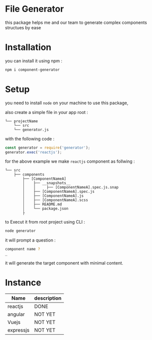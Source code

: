 # File Generator

this package helps me and our team to generate complex components structues by ease

# Installation

you can install it using npm :
```bash
npm i component-generator
```

# Setup

you need to install `node` on your machine to use this package,

also create a simple file in your app root :
```
└── projectName
    └── src
    └── generator.js
```

with the following code : 
```javascript
const generator = require('generator');
generator.exec('reactjs');
```

for the above example we make `reactjs` component as follwing :

```
└── src
    ├── components
        ├── [ComponentNameA]
        │    ├── __snapshots__
        │    │     ├── [ComponentNameA].spec.js.snap
        │    ├── [ComponentNameA].spec.js
        │    ├── [ComponentNameA].js
        │    ├── [ComponentNameA].scss
        │    ├── README.md
        │    └── package.json
        ├
```

to Execut it from root project using CLI :
```bash
node generator
```
it will prompt a question :
```bash
component name ?
_
```
it will generate the target component with minimal content.

# Instance

| Name | description |
|----|----|
|reactjs|DONE|
|angular|NOT YET|
|Vuejs|NOT YET|
|expressjs|NOT YET|

